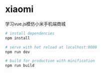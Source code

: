 # xiaomi
学习vue.js模仿小米手机端商城


``` bash
# install dependencies
npm install

# serve with hot reload at localhost:8080
npm run dev

# build for production with minification
npm run build
``` 
